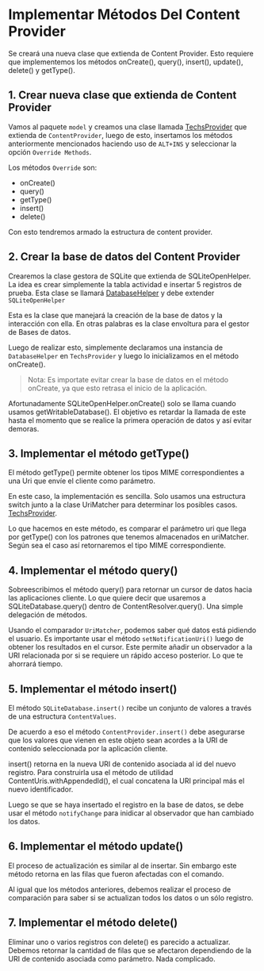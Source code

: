 # Implementar Métodos Del Content Provider

Se creará una nueva clase que extienda de Content Provider. Esto requiere que implementemos los métodos onCreate(), query(), insert(), update(), delete() y getType().

## 1. Crear nueva clase que extienda de Content Provider

Vamos al paquete `model` y creamos una clase llamada [TechsProvider](../app/src/main/java/com/example/jocode/mytechs/model/TechsProvider.java) que extienda de `ContentProvider`, luego de esto, insertamos los métodos anteriormente mencionados haciendo uso de `ALT+INS` y seleccionar la opción `Override Methods`.

Los métodos `Override` son:
- onCreate()
- query()
- getType()
- insert()
- delete()

Con esto tendremos armado la estructura de content provider.

## 2. Crear la base de datos del Content Provider

Crearemos la clase gestora de SQLite que extienda de SQLiteOpenHelper. La idea es crear simplemente la tabla actividad e insertar 5 registros de prueba.
Esta clase se llamará [DatabaseHelper](../app/src/main/java/com/example/jocode/mytechs/model/DatabaseHelper.java) y debe extender `SQLiteOpenHelper`

Esta es la clase que manejará la creación de la base de datos y la interacción con ella. En otras palabras es la clase envoltura para el gestor de Bases de datos.

Luego de realizar esto, simplemente declaramos una instancia de `DatabaseHelper` en `TechsProvider` y luego lo inicializamos en el método onCreate().

> Nota:
> Es importate evitar crear la base de datos en el método onCreate, ya que esto retrasa el inicio de la aplicación.

Afortunadamente SQLiteOpenHelper.onCreate() solo se llama cuando usamos getWritableDatabase(). El objetivo es retardar la llamada de este hasta el momento que se realice la primera operación de datos y así evitar demoras.

## 3. Implementar el método getType()

El método getType() permite obtener los tipos MIME correspondientes a una Uri que envíe el cliente como parámetro.

En este caso, la implementación es sencilla. Solo usamos una estructura switch junto a la clase UriMatcher para determinar los posibles casos.
[TechsProvider](../app/src/main/java/com/example/jocode/mytechs/model/TechsProvider.java).

Lo que hacemos en este método, es comparar el parámetro uri que llega por getType() con los patrones que tenemos almacenados en uriMatcher. Según sea el caso así retornaremos el tipo MIME correspondiente.

## 4. Implementar el método query()

Sobreescribimos el método query() para retornar un cursor de datos hacia las aplicaciones cliente. Lo que quiere decir que usaremos a SQLiteDatabase.query()  dentro de ContentResolver.query(). Una simple delegación de métodos.

Usando el comparador `UriMatcher`, podemos saber qué datos está pidiendo el usuario.
Es importante usar el método `setNotificationUri()` luego de obtener los resultados en el cursor. Este permite añadir un observador a la URI relacionada por si se requiere un rápido acceso posterior. Lo que te ahorrará tiempo.

## 5. Implementar el método insert()

El método `SQLiteDatabase.insert()` recibe un conjunto de valores a través de una estructura `ContentValues`.

De acuerdo a eso el método `ContentProvider.insert()` debe asegurarse que los valores que vienen en este objeto sean acordes a la URI de contenido seleccionada por la aplicación cliente.

insert() retorna en la nueva URI de contenido asociada al id del nuevo registro. Para construirla usa el método de utilidad ContentUris.withAppendedId(), el cual concatena la URI principal más el nuevo identificador.

Luego se que se haya insertado el registro en la base de datos, se debe usar el método `notifyChange` para inidicar al observador que han cambiado los datos.

## 6. Implementar el método update()

El proceso de actualización es similar al de insertar. Sin embargo este método retorna en las filas que fueron afectadas con el comando.

Al igual que los métodos anteriores, debemos realizar el proceso de comparación para saber si se actualizan todos los datos o un sólo registro.

## 7. Implementar el método delete()

Eliminar uno o varios registros con delete() es parecido a actualizar. Debemos retornar la cantidad de filas que se afectaron dependiendo de la URI de contenido asociada como parámetro. Nada complicado.
